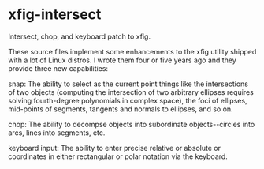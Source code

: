 xfig-intersect
==============

Intersect, chop, and keyboard patch to xfig.


These source files implement some enhancements to the xfig utility shipped with a
lot of Linux distros.  I wrote them four or five years ago and they provide three
new capabilities:

  snap:   The ability to select as the current point things like the intersections
          of two objects (computing the intersection of two arbitrary ellipses 
          requires solving fourth-degree polynomials in complex space), the foci 
          of ellipses, mid-points of segments, tangents and normals to ellipses,
          and so on.

  chop:   The ability to decompse objects into subordinate objects--circles into
          arcs, lines into segments, etc.

  keyboard input:  The ability to enter precise relative or absolute or coordinates
                   in either rectangular or polar notation via the keyboard.

